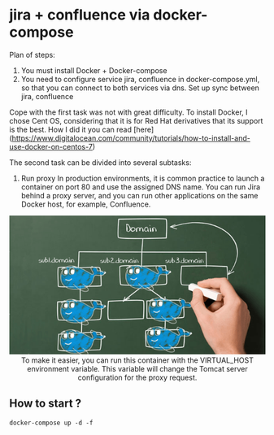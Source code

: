 # jira + confluence via docker-compose

Plan of steps:
1. You must install Docker + Docker-compose
2. You need to configure service jira, confluence in docker-compose.yml, so that you can connect to both services via dns. Set up sync between jira, confluence

Cope with the first task was not with great difficulty. To install Docker, I chose Cent OS, considering that it is for Red Hat derivatives that its support is the best.
How I did it you can read [here] (https://www.digitalocean.com/community/tutorials/how-to-install-and-use-docker-on-centos-7)

The second task can be divided into several subtasks:
1. Run proxy
In production environments, it is common practice to launch a container on port 80 and use the assigned DNS name.
You can run Jira behind a proxy server, and you can run other applications on the same Docker host, for example, Confluence.
<p align = "center">
  <img src = "https://github.com/eleutherius/docker-test/raw/master/docker-proxy.png" width = "666" />
</ p>
To make it easier, you can run this container with the VIRTUAL_HOST environment variable. This variable will change the Tomcat server configuration for the proxy request.

## How to start ? 

```
docker-compose up -d -f
```
